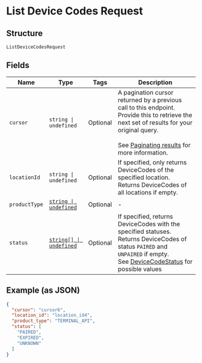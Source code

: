 
# List Device Codes Request

## Structure

`ListDeviceCodesRequest`

## Fields

| Name | Type | Tags | Description |
|  --- | --- | --- | --- |
| `cursor` | `string \| undefined` | Optional | A pagination cursor returned by a previous call to this endpoint.<br>Provide this to retrieve the next set of results for your original query.<br><br>See [Paginating results](https://developer.squareup.com/docs/working-with-apis/pagination) for more information. |
| `locationId` | `string \| undefined` | Optional | If specified, only returns DeviceCodes of the specified location.<br>Returns DeviceCodes of all locations if empty. |
| `productType` | [`string \| undefined`](../../doc/models/product-type.md) | Optional | - |
| `status` | [`string[] \| undefined`](../../doc/models/device-code-status.md) | Optional | If specified, returns DeviceCodes with the specified statuses.<br>Returns DeviceCodes of status `PAIRED` and `UNPAIRED` if empty.<br>See [DeviceCodeStatus](#type-devicecodestatus) for possible values |

## Example (as JSON)

```json
{
  "cursor": "cursor6",
  "location_id": "location_id4",
  "product_type": "TERMINAL_API",
  "status": [
    "PAIRED",
    "EXPIRED",
    "UNKNOWN"
  ]
}
```

